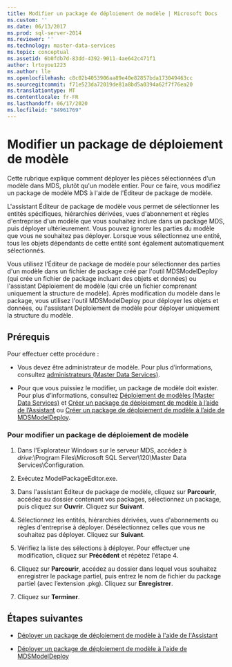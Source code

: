 ```yaml
---
title: Modifier un package de déploiement de modèle | Microsoft Docs
ms.custom: ''
ms.date: 06/13/2017
ms.prod: sql-server-2014
ms.reviewer: ''
ms.technology: master-data-services
ms.topic: conceptual
ms.assetid: 6b0fdb7d-83dd-4392-9011-4ae642c471f1
author: lrtoyou1223
ms.author: lle
ms.openlocfilehash: c8c02b4053906aa89e40e82857bda173049463cc
ms.sourcegitcommit: f71e523da72019de81a8bd5a0394a62f7f76ea20
ms.translationtype: MT
ms.contentlocale: fr-FR
ms.lasthandoff: 06/17/2020
ms.locfileid: "84961769"
---
```

# <a name="edit-a-model-deployment-package"></a>Modifier un package de déploiement de modèle
  Cette rubrique explique comment déployer les pièces sélectionnées d'un modèle dans MDS, plutôt qu'un modèle entier. Pour ce faire, vous modifiez un package de modèle MDS à l'aide de l'Éditeur de package de modèle.  
  
 L'assistant Éditeur de package de modèle vous permet de sélectionner les entités spécifiques, hiérarchies dérivées, vues d'abonnement et règles d'entreprise d'un modèle que vous souhaitez inclure dans un package MDS, puis déployer ultérieurement. Vous pouvez ignorer les parties du modèle que vous ne souhaitez pas déployer. Lorsque vous sélectionnez une entité, tous les objets dépendants de cette entité sont également automatiquement sélectionnés.  
  
 Vous utilisez l'Éditeur de package de modèle pour sélectionner des parties d'un modèle dans un fichier de package créé par l'outil MDSModelDeploy (qui crée un fichier de package incluant des objets et données) ou l'assistant Déploiement de modèle (qui crée un fichier comprenant uniquement la structure de modèle). Après modification du modèle dans le package, vous utilisez l'outil MDSModelDeploy pour déployer les objets et données, ou l'assistant Déploiement de modèle pour déployer uniquement la structure du modèle.  
  
## <a name="prerequisites"></a>Prérequis  
 Pour effectuer cette procédure :  
  
-   Vous devez être administrateur de modèle. Pour plus d’informations, consultez [administrateurs &#40;Master Data Services&#41;](administrators-master-data-services.md).  
  
-   Pour que vous puissiez le modifier, un package de modèle doit exister. Pour plus d’informations, consultez [Déploiement de modèles &#40;Master Data Services&#41;](../../2014/master-data-services/deploying-models-master-data-services.md) et [Créer un package de déploiement de modèle à l’aide de l’Assistant](../../2014/master-data-services/create-a-model-deployment-package-by-using-the-wizard.md) ou [Créer un package de déploiement de modèle à l’aide de MDSModelDeploy](../../2014/master-data-services/create-a-model-deployment-package-by-using-mdsmodeldeploy.md).  
  
### <a name="to-edit-a-model-deployment-package"></a>Pour modifier un package de déploiement de modèle  
  
1.  Dans l'Explorateur Windows sur le serveur MDS, accédez à *drive*:\Program Files\Microsoft SQL Server\120\Master Data Services\Configuration.  
  
2.  Exécutez ModelPackageEditor.exe.  
  
3.  Dans l'assistant Éditeur de package de modèle, cliquez sur **Parcourir**, accédez au dossier contenant vos packages, sélectionnez un package, puis cliquez sur **Ouvrir**. Cliquez sur **Suivant**.  
  
4.  Sélectionnez les entités, hiérarchies dérivées, vues d'abonnements ou règles d'entreprise à déployer. Désélectionnez celles que vous ne souhaitez pas déployer. Cliquez sur **Suivant**.  
  
5.  Vérifiez la liste des sélections à déployer. Pour effectuer une modification, cliquez sur **Précédent** et répétez l'étape 4.  
  
6.  Cliquez sur **Parcourir**, accédez au dossier dans lequel vous souhaitez enregistrer le package partiel, puis entrez le nom de fichier du package partiel (avec l’extension .pkg). Cliquez sur **Enregistrer**.  
  
7.  Cliquez sur **Terminer**.  
  
## <a name="next-steps"></a>Étapes suivantes  
  
-   [Déployer un package de déploiement de modèle à l'aide de l'Assistant](../../2014/master-data-services/deploy-a-model-deployment-package-by-using-the-wizard.md)  
  
-   [Déployer un package de déploiement de modèle à l'aide de MDSModelDeploy](../../2014/master-data-services/deploy-a-model-deployment-package-by-using-mdsmodeldeploy.md)  
  
  
